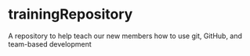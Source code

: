# trainingRepository
A repository to help teach our new members how to use git, GitHub, and team-based development
